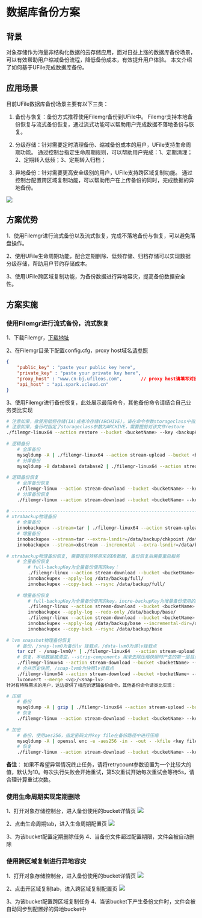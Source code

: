 # 数据库备份方案

## 背景
对象存储作为海量非结构化数据的云存储应用，面对日益上涨的数据库备份场景，可以有效帮助用户缩减备份流程，降低备份成本，有效提升用户体验。
本文介绍了如何基于UFile完成数据库备份。

## 应用场景
目前UFile数据库备份场景主要有以下三类：

1. 备份与恢复：备份方式推荐使用Filemgr备份到UFile中。
Filemgr支持本地备份恢复与流式备份恢复，通过流式功能可以帮助用户完成数据不落地备份与恢复。

2. 分级存储：针对需要定时清理备份、缩减备份成本的用户，UFile支持生命周期功能。
通过控制台指定生命周期规则，可以帮助用户完成：1、定期清理；2、定期转入低频；3、定期转入归档；

3. 异地备份：针对需要更高安全级别的用户，UFile支持跨区域复制功能。
通过控制台配置跨区域复制功能，可以帮助用户在上传备份的同时，完成数据的异地备份。

<img src="http://ufile-doc.cn-bj.ufileos.com/backup.png?UCloudPublicKey=cKPf3xruLBCxWbFsFjK16i8bJnhJXXj7AElNQ/JGKV7YDrOdhrlPsBwkoFY=&Signature=EYOhlsnV2niATSNdwVnIbAK8NXo="/>

## 方案优势
1、使用Filemgr进行流式备份以及流式恢复，完成不落地备份与恢复，可以避免落盘操作。

2、使用UFile生命周期功能，配合定期删除、低频存储、归档存储可以实现数据分级存储，帮助用户节约存储成本。

3、使用UFile跨区域复制功能，为备份数据进行异地容灾，提高备份数据安全性。

## 方案实施
### 使用Filemgr进行流式备份，流式恢复
1、下载Filemgr，<a href="https://docs.ucloud.cn/ufile/tools/tools/tools_file">下载地址</a>

2、在Filemgr目录下配置config.cfg，proxy host域名<a href="https://docs.ucloud.cn/ufile/faq?id=%e5%90%84%e6%9c%ba%e6%88%bfproxy_host%e5%9c%b0%e5%9d%80%e5%88%86%e5%88%ab%e6%98%af%e4%bb%80%e4%b9%88%ef%bc%9f">请参照</a>
```json
{
    "public_key" : "paste your public key here",
    "private_key" : "paste your private key here",
    "proxy_host" : "www.cn-bj.ufileos.com",       // proxy host请填写对应地域域名
    "api_host" : "api.spark.ucloud.cn"
}
```
3、使用Filemgr进行备份恢复，此处展示最简命令，其他备份命令请结合自己业务类比实现

```bash
# 注意如果，欲使用低频存储(IA)或者冷存储(ARCHIVE)，请在命令参数storageclass中指定，支持三种值：STANDARD, IA, ARCHIVE
# 注意如果，备份时指定了storageclass参数为ARCHIVE，需要提前对该文件restore
./filemgr-linux64 --action restore --bucket <bucketName> --key <backupKey>
 
# 逻辑备份
    # 全库备份
    mysqldump -A | ./filemgr-linux64 --action stream-upload --bucket <bucketName> --key <all-backupKey> --file stdin --threads <threads> --retrycount <retry> --storageclass <storage-class>
    # 分库备份
    mysqldump -B database1 database2 | ./filemgr-linux64 --action stream-upload --bucket <bucketName> --key <part-backupKey> --file stdin --threads <threads> --retrycount <retry> --storageclass <storage-class>
 
# 逻辑备份恢复
    # 全库备份恢复
    ./filemgr-linux --action stream-download --bucket <bucketName> --key <all-backupKey> --threads <threads> --retrycount <retry> 2>./error.log | mysql
    # 分库备份恢复
    ./filemgr-linux --action stream-download --bucket <bucketName> --key <part-backupKey> --threads <threads> --retrycount <retry> 2>./error.log | mysql
 
# ---------------------------------------------------------------------------------------------------------------------------------------------------------------------------------------
# xtrabackup物理备份
    # 全量备份
    innobackupex --stream=tar | ./filemgr-linux64 --action stream-upload --bucket <bucketName> --key <full-backupKey> --file stdin --threads <threads> --retrycount <retry> --storageclass <storage-class>
    # 增量备份
    innobackupex --stream=tar --extra-lsndir=/data/backup/chkpoint /data/backup/tmp/ | ./filemgr-linux64 --action stream-upload --bucket <bucketName> --key <incre-backupKey-base> --file stdin --threads <threads> --retrycount <retry> --storageclass <storage-class> # 全备
    innobackupex --stream=xbstream --incremental --extra-lsndir=/data/backup/chkpoint --incremental-basedir=/data/backup/chkpoint /data/backup/tmp/ | ./filemgr-linux64 --action stream-upload --bucket <bucketName> --key <incre-backupKey-incre> --file stdin --threads <threads> --retrycount <retry> --storageclass <storage-class> # 增备
 
# xtrabackup物理备份恢复, 需要提前转移原来的DB数据, 备份恢复后需要重启服务
    # 全量备份恢复
        # full-backupKey为全量备份使用的key：
        ./filemgr-linux --action stream-download --bucket <bucketName> --key <full-backupKey> --threads <threads> --retrycount <retry> 2>./error.log | tar xf - -C /data/backup/full/
        innobackupex --apply-log /data/backup/full/
        innobackupex --copy-back --rsync /data/backup/full/
 
    # 增量备份恢复
        # full-backupKey为全量备份使用的key，incre-backupKey为增量备份使用的key：
        ./filemgr-linux --action stream-download --bucket <bucketName> --key <incre-backupKey-base> --threads <threads> --retrycount <retry> 2>./error.log | tar xf - -C /data/backup/base/
        innobackupex --apply-log --redo-only /data/backup/base/
        ./filemgr-linux --action stream-download --bucket <bucketName> --key <incre-backupKey-incre> --threads <threads> --retrycount <retry> 2>./error.log | xbstream -x -C /data/backup/incre
        innobackupex --apply-log /data/backup/base --incremental-dir=/data/backup/incre
        innobackupex --copy-back --rsync /data/backup/base
 
# lvm snapshot物理备份恢复
    # 备份，/snap-lvm0为备份lv 挂载点，/data-lvm0为源lv挂载点
    tar czf - /snap-lvm0/* | ./filemgr-linux64  --action stream-upload --bucket <bucketName> --key <lvmsnap-backupKey> --file stdin
    # 恢复，本地数据被清空，--strip-components 用来去除压缩快照时产生的第一层目录
    ./filemgr-linux64 --action stream-download --bucket <bucketName> --key <lvmsnap-backupKey> 2>./error.log | tar xzf - -C /data-lvm0/ --strip-components 1
    # 合并历史快照, /snap-lvm0为快照lv挂载点
    ./filemgr-linux64 --action stream-download --bucket <bucketName> --key <lvmsnap-backupKey> 2>./error.log | tar xzf - -C /snap-lvm0/ --strip-components 1
    lvconvert --merge <vg>/<snap-lv>
针对有特殊需求的用户，这边提供了相应的逻辑备份命令，其他备份命令请类比实现：

# 压缩
    # 备份
    mysqldump -A | gzip | ./filemgr-linux64 --action stream-upload --bucket <bucketName> --key <all-backupKey> --file stdin --threads <threads> --retrycount <retry> --storageclass <storage-class>
    # 恢复
    ./filemgr-linux --action stream-download --bucket <bucketName> --key <all-backupKey> --threads <threads> --retrycount <retry> 2>./error.log | gzip -d | mysql
 
# 加密
    # 备份，使用aes256，指定密码文件key file在备份路径中进行压缩
    mysqldump -A | openssl enc -e -aes256 -in - -out - -kfile <key file> | ./filemgr-linux64 --action stream-upload --bucket <bucketName> --key <all-backupKey> --file stdin --threads <threads> --retrycount <retry> --storageclass <storage-class>
    # 恢复
    ./filemgr-linux --action stream-download --bucket <bucketName> --key <all-backupKey> --threads <threads> --retrycount <retry> 2>./error.log | openssl enc -d -aes256 -in - -out - -kfile <key file> | mysql
```
**备注**：
如果不希望异常情况终止任务，请将retrycount参数设置为一个比较大的值，默认为10。每次执行失败会开始重试，第5次重试开始每次重试会等待5s，请合理计算重试次数。

### 使用生命周期实现定期删除
1、打开对象存储控制台，进入备份使用的bucket详情页
<img src="http://ufile-doc.cn-bj.ufileos.com/lc-1.png?UCloudPublicKey=cKPf3xruLBCxWbFsFjK16i8bJnhJXXj7AElNQ/JGKV7YDrOdhrlPsBwkoFY=&Signature=k7aBPbsKtyHFqFsSYbqMrl7hZe0=" />

2、点击生命周期tab，进入生命周期配置页
<img src="http://ufile-doc.cn-bj.ufileos.com/lc-2.png?UCloudPublicKey=cKPf3xruLBCxWbFsFjK16i8bJnhJXXj7AElNQ/JGKV7YDrOdhrlPsBwkoFY=&Signature=vUHxDe/Rv82eE6iiQisI0FMeUtw=" />

3、为该bucket配置定期删除任务
4、当备份文件超过配置期限，文件会被自动删除

### 使用跨区域复制进行异地容灾
1、打开对象存储控制台，进入备份使用的bucket详情页
<img src="http://ufile-doc.cn-bj.ufileos.com/cr-1.png?UCloudPublicKey=cKPf3xruLBCxWbFsFjK16i8bJnhJXXj7AElNQ/JGKV7YDrOdhrlPsBwkoFY=&Signature=RSB1cyWKiMAizud07FHEnVtR1NU=" />

2、点击开区域复制tab，进入跨区域复制配置页
<img src="http://ufile-doc.cn-bj.ufileos.com/cr-2.png?UCloudPublicKey=cKPf3xruLBCxWbFsFjK16i8bJnhJXXj7AElNQ/JGKV7YDrOdhrlPsBwkoFY=&Signature=P1GT3GJjm5mPOAmao0wHDnHLqm4=" />

3、为该bucket配置跨区域复制任务
4、当该bucket下产生备份文件时，文件会被自动同步到配置好的异地bucket中